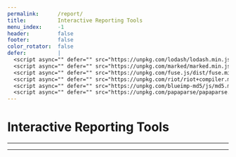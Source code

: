 ```yaml
---
permalink:      /report/
title:          Interactive Reporting Tools
menu_index:     -1
header:         false
footer:         false
color_rotator:  false
defer:          |
  <script async="" defer="" src="https://unpkg.com/lodash/lodash.min.js"></script>
  <script async="" defer="" src="https://unpkg.com/marked/marked.min.js"></script>
  <script async="" defer="" src="https://unpkg.com/fuse.js/dist/fuse.min.js"></script>
  <script async="" defer="" src="https://unpkg.com/riot/riot+compiler.min.js"></script>
  <script async="" defer="" src="https://unpkg.com/blueimp-md5/js/md5.min.js"></script>
  <script async="" defer="" src="https://unpkg.com/papaparse/papaparse.min.js"></script>
---
```

# Interactive Reporting Tools[](# '{">":"find","tag":"main","className":"align-center"}')

---

<div id="report" data-is="report"></div>

---
<style>
.Modal.loading #nprogress::after {
    content: 'Please wait...'
}
.Modal.loading #nprogress .spinner {
    top: 50%;
    left: 50%;
    right: auto;
    overflow: visible;
}
.Modal.loading #nprogress .spinner-icon {
    width: 10em;
    height: 10em;
    border-width: 1em;
    margin: -50%;
    opacity: .5;
}
</style>
<script>defer.push(() => {
  const mount = (data) => {
    setTimeout(() => {
      try {
        data = data.split("<\/script>").join(" ").split("<script>").join(" ");
        data = `<script type='riot\/tag'>${data}<\/script>`;
        window.one("[defer-script-and-style]").innerHTML += data;
        window.riot.mount("*");
      }catch(error){
        console.warn(`MOUNT>${error.message}`); mount(data);
      }
    }, 100);
  };
  fetch("{{ '/assets/js/html.report.tag' | absolute_url }}")
  .then((data) => data.text())
  .then((data) => mount(data))
  .catch((error) => {
    console.warn(`FETCH>${error.message}`); mount(data);
  });
});
</script>
<!-- <script async="" defer="" src="{{ "/assets/js/html.report.js" | absolute_url }}"></script> -->